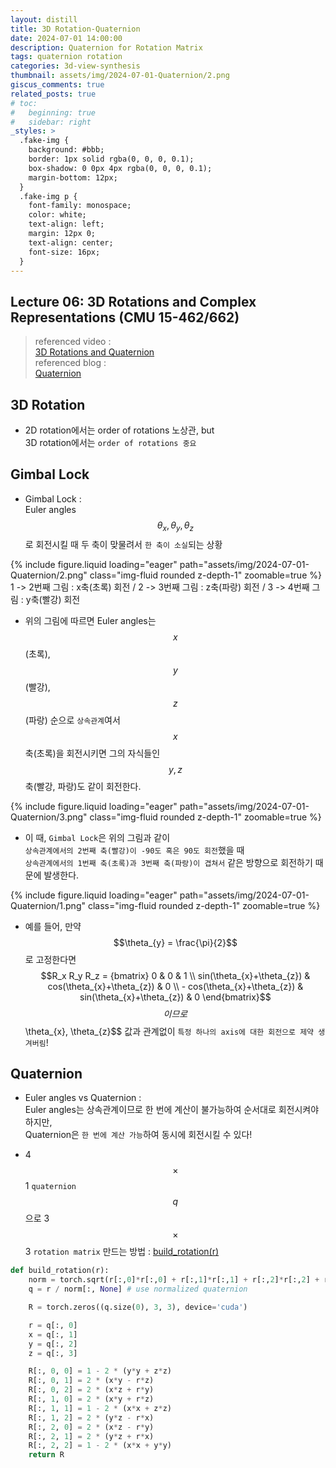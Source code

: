 ```yaml
---
layout: distill
title: 3D Rotation-Quaternion
date: 2024-07-01 14:00:00
description: Quaternion for Rotation Matrix
tags: quaternion rotation
categories: 3d-view-synthesis
thumbnail: assets/img/2024-07-01-Quaternion/2.png
giscus_comments: true
related_posts: true
# toc:
#   beginning: true
#   sidebar: right
_styles: >
  .fake-img {
    background: #bbb;
    border: 1px solid rgba(0, 0, 0, 0.1);
    box-shadow: 0 0px 4px rgba(0, 0, 0, 0.1);
    margin-bottom: 12px;
  }
  .fake-img p {
    font-family: monospace;
    color: white;
    text-align: left;
    margin: 12px 0;
    text-align: center;
    font-size: 16px;
  }
---
```


## Lecture 06: 3D Rotations and Complex Representations (CMU 15-462/662)

> referenced video :  
[3D Rotations and Quaternion](https://www.youtube.com/watch?v=YF5ZUlKxSgE&list=PL9_jI1bdZmz2emSh0UQ5iOdT2xRHFHL7E&index=7)  
referenced blog :  
[Quaternion](https://blog.naver.com/hblee4119/223188806834)

## 3D Rotation

- 2D rotation에서는 order of rotations 노상관, but  
3D rotation에서는 `order of rotations 중요`

## Gimbal Lock

- Gimbal Lock :  
Euler angles $$\theta_{x}, \theta_{y}, \theta_{z}$$ 로 회전시킬 때 두 축이 맞물려서 `한 축이 소실`되는 상황  

<div class="row mt-3">
    <div class="col-sm mt-3 mt-md-0">
        {% include figure.liquid loading="eager" path="assets/img/2024-07-01-Quaternion/2.png" class="img-fluid rounded z-depth-1" zoomable=true %}
    </div>
</div>
<div class="caption">
    1 -> 2번째 그림 : x축(초록) 회전 / 2 -> 3번째 그림 : z축(파랑) 회전 / 3 -> 4번째 그림 : y축(빨강) 회전
</div>

- 위의 그림에 따르면 Euler angles는 $$x$$(초록), $$y$$(빨강), $$z$$(파랑) 순으로 `상속관계`여서  
$$x$$축(초록)을 회전시키면 그의 자식들인 $$y, z$$축(빨강, 파랑)도 같이 회전한다.  

<div class="row mt-3">
    <div class="col-sm mt-3 mt-md-0">
        {% include figure.liquid loading="eager" path="assets/img/2024-07-01-Quaternion/3.png" class="img-fluid rounded z-depth-1" zoomable=true %}
    </div>
</div>

- 이 때, `Gimbal Lock`은 위의 그림과 같이  
`상속관계에서의 2번째 축(빨강)이 -90도 혹은 90도 회전`했을 때  
`상속관계에서의 1번째 축(초록)과 3번째 축(파랑)이 겹쳐서` 같은 방향으로 회전하기 때문에 발생한다.  

<div class="row mt-3">
    <div class="col-sm mt-3 mt-md-0">
        {% include figure.liquid loading="eager" path="assets/img/2024-07-01-Quaternion/1.png" class="img-fluid rounded z-depth-1" zoomable=true %}
    </div>
</div> 

- 예를 들어, 만약 $$\theta_{y} = \frac{\pi}{2}$$ 로 고정한다면  
$$R_x R_y R_z = {bmatrix} 0 & 0 & 1 \\ sin(\theta_{x}+\theta_{z}) & cos(\theta_{x}+\theta_{z}) & 0 \\ - cos(\theta_{x}+\theta_{z}) & sin(\theta_{x}+\theta_{z}) & 0 \end{bmatrix}$$$$  
이므로 $$\theta_{x}, \theta_{z}$$ 값과 관계없이 `특정 하나의 axis에 대한 회전으로 제약 생겨버림`!  

## Quaternion

- Euler angles vs Quaternion :  
Euler angles는 상속관계이므로 한 번에 계산이 불가능하여 순서대로 회전시켜야 하지만,  
Quaternion은 `한 번에 계산 가능`하여 동시에 회전시킬 수 있다!

- 4 $$\times$$ 1 `quaternion` $$q$$ 으로 3 $$\times$$ 3 `rotation matrix` 만드는 방법 : [build_rotation(r)](https://github.com/graphdeco-inria/gaussian-splatting/blob/b2ada78a779ba0455dfdc2b718bdf1726b05a1b6/utils/general_utils.py#L78)  
```Python
def build_rotation(r):
    norm = torch.sqrt(r[:,0]*r[:,0] + r[:,1]*r[:,1] + r[:,2]*r[:,2] + r[:,3]*r[:,3])
    q = r / norm[:, None] # use normalized quaternion

    R = torch.zeros((q.size(0), 3, 3), device='cuda')

    r = q[:, 0]
    x = q[:, 1]
    y = q[:, 2]
    z = q[:, 3]

    R[:, 0, 0] = 1 - 2 * (y*y + z*z)
    R[:, 0, 1] = 2 * (x*y - r*z)
    R[:, 0, 2] = 2 * (x*z + r*y)
    R[:, 1, 0] = 2 * (x*y + r*z)
    R[:, 1, 1] = 1 - 2 * (x*x + z*z)
    R[:, 1, 2] = 2 * (y*z - r*x)
    R[:, 2, 0] = 2 * (x*z - r*y)
    R[:, 2, 1] = 2 * (y*z + r*x)
    R[:, 2, 2] = 1 - 2 * (x*x + y*y)
    return R
```